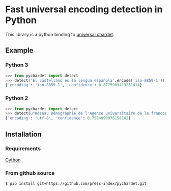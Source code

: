 # Fast universal encoding detection in Python
This library is a python binding to [universal chardet](https://github.com/BYVoid/uchardet).
## Example
### Python 3
```python
>>> from pychardet import detect
>>> detect('El castellano es la lengua española'.encode('iso-8859-1'))
{'encoding': 'iso-8859-1', 'confidence': 0.8775989413261414}
```
### Python 2
```python
>>> from pychardet import detect
>>> detect(u"Réseau Démographie de l'Agence universitaire de la francophonie".encode('utf8'))
{'encoding': 'utf-8', 'confidence': 0.7524999976158142}
```
## Installation

### Requirements
[Cython](http://docs.cython.org/src/quickstart/install.html)

### From github source
```bash
$ pip install git+https://github.com/press-index/pychardet.git
```